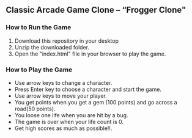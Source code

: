 ## Classic Arcade Game Clone – “Frogger Clone"

### How to Run the Game

1. Download this repository in your desktop
2. Unzip the downloaded folder. 
3. Open the "index.html" file in your browser to play the game.


### How to Play the Game

* Use arrow keys to change a character.
* Press Enter key to choose a character and start the game.
* Use arrow keys to move your player.
* You get points when you get a gem (100 points) and go across a road(50 points).
* You loose one life when you are hit by a bug.
* The game is over when your life count is 0.
* Get high scores as much as possible!!.

